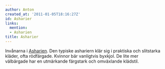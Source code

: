 ```yaml
---
author: Anton
created_at: '2011-01-05T18:16:27Z'
id: Asharier
links:
  mention:
  - Asharien
title: Asharier
---
```


Invånarna i [Asharien]. Den typiske ashariern klär sig i praktiska och slitstarka kläder, ofta
rödfärgade. Kvinnor bär vanligtvis byxkjol. De lite mer välbärgade har en utmärkande färgstark och
omväxlande klädstil.

  [Asharien]: Asharien
